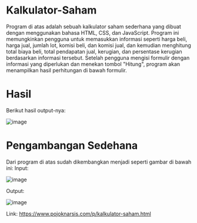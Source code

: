 # Kalkulator-Saham
Program di atas adalah sebuah kalkulator saham sederhana yang dibuat dengan menggunakan bahasa HTML, CSS, dan JavaScript. Program ini memungkinkan pengguna untuk memasukkan informasi seperti harga beli, harga jual, jumlah lot, komisi beli, dan komisi jual, dan kemudian menghitung total biaya beli, total pendapatan jual, kerugian, dan persentase kerugian berdasarkan informasi tersebut. Setelah pengguna mengisi formulir dengan informasi yang diperlukan dan menekan tombol "Hitung", program akan menampilkan hasil perhitungan di bawah formulir.

# Hasil
Berikut hasil output-nya:

![image](https://user-images.githubusercontent.com/8088664/231823360-ee5f165f-06c0-42f8-8b8f-a71c363b9c30.png)

# Pengambangan Sedehana
Dari program di atas sudah dikembangkan menjadi seperti gambar di bawah ini:
Input:

![image](https://user-images.githubusercontent.com/8088664/231845415-23232556-1a92-4560-801f-b9c19df70812.png)

Output:

![image](https://user-images.githubusercontent.com/8088664/231845476-ee935ef3-4c39-4aad-8e30-86088bfbe377.png)


Link: https://www.pojoknarsis.com/p/kalkulator-saham.html
